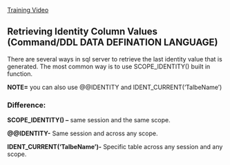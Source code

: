 [Training Video](https://www.youtube.com/watch?v=n1iwngG_zNY&list=PL08903FB7ACA1C2FB&index=9)

## Retrieving Identity Column Values (Command/DDL DATA DEFINATION LANGUAGE)

There are several ways in sql server to retrieve the last identity value that is generated. The most common way is to use SCOPE_IDENTITY() built in function.

**NOTE=** you can also use @@IDENTITY and IDENT_CURRENT(‘TalbeName’)

### Difference: 

**SCOPE_IDENTITY() –** same session and the same scope.

**@@IDENTITY-** Same session and across any scope.

**IDENT_CURRENT(‘TalbeName’)-** Specific table across any session and any scope.

